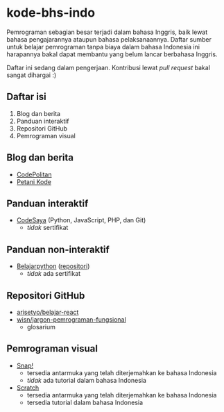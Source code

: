 # kode-bhs-indo
Pemrograman sebagian besar terjadi dalam bahasa Inggris, baik lewat bahasa pengajarannya ataupun bahasa pelaksanaannya. Daftar sumber untuk belajar pemrograman tanpa biaya dalam bahasa Indonesia ini harapannya bakal dapat membantu yang belum lancar berbahasa Inggris.

Daftar ini sedang dalam pengerjaan. Kontribusi lewat *pull request* bakal sangat dihargai :)

## Daftar isi
1. Blog dan berita
2. Panduan interaktif
3. Repositori GitHub
4. Pemrograman visual

## Blog dan berita
- [CodePolitan](https://www.codepolitan.com/)
- [Petani Kode](https://www.petanikode.com/)

## Panduan interaktif
- [CodeSaya](https://codesaya.com/) (Python, JavaScript, PHP, dan Git)
  - *tidak* sertifikat
  
## Panduan non-interaktif
- [Belajarpython](https://belajarpython.com/) ([repositori](https://github.com/belajarpythoncom/belajarpython.com))
  - *tidak* ada sertifikat

## Repositori GitHub
- [arisetyo/belajar-react](https://github.com/arisetyo/belajar-react)
- [wisn/jargon-pemrograman-fungsional](https://github.com/wisn/jargon-pemrograman-fungsional)
  - glosarium

## Pemrograman visual
- [Snap!](https://snap.berkeley.edu/)
  - tersedia antarmuka yang telah diterjemahkan ke bahasa Indonesia
  - *tidak* ada tutorial dalam bahasa Indonesia
- [Scratch](https://scratch.mit.edu/)
  - tersedia antarmuka yang telah diterjemahkan ke bahasa Indonesia
  - tersedia tutorial dalam bahasa Indonesia
